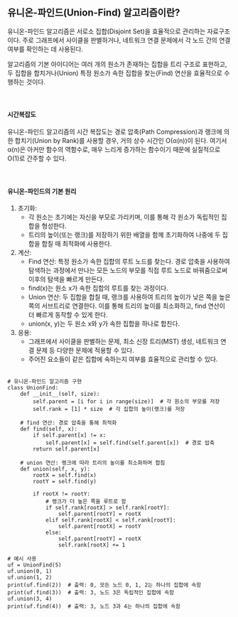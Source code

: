 ## 유니온-파인드(Union-Find) 알고리즘이란? 
유니온-파인드 알고리즘은 서로소 집합(Disjoint Set)을 효율적으로 관리하는 자료구조이다. 주로 그래프에서 사이클을 판별하거나, 네트워크 연결 문제에서 각 노드 간의 연결 여부를 확인하는 데 사용된다.

알고리즘의 기본 아이디어는 여러 개의 원소가 존재하는 집합을 트리 구조로 표현하고, 두 집합을 합치거나(Union) 특정 원소가 속한 집합을 찾는(Find) 연산을 효율적으로 수행하는 것이다.
<br></br>
 
#### 시간복잡도
유니온-파인드 알고리즘의 시간 복잡도는 경로 압축(Path Compression)과 랭크에 의한 합치기(Union by Rank)를 사용할 경우, 거의 상수 시간인 O(α(n))이 된다. 여기서 α(n)은 아커만 함수의 역함수로, 매우 느리게 증가하는 함수이기 때문에 실질적으로 O(1)로 간주할 수 있다.
<br></br>
 
#### 유니온-파인드의 기본 원리
1. 초기화:
    * 각 원소는 초기에는 자신을 부모로 가리키며, 이를 통해 각 원소가 독립적인 집합을 형성한다.
    * 트리의 높이(또는 랭크)를 저장하기 위한 배열을 함께 초기화하여 나중에 두 집합을 합칠 때 최적화에 사용한다.
2. 계산:
    * Find 연산: 특정 원소가 속한 집합의 루트 노드를 찾는다. 경로 압축을 사용하여 탐색하는 과정에서 만나는 모든 노드의 부모를 직접 루트 노드로 바꿔줌으로써 이후의 탐색을 빠르게 만든다.
    * find(x)는 원소 x가 속한 집합의 루트를 찾는 과정이다.
    * Union 연산: 두 집합을 합칠 때, 랭크를 사용하여 트리의 높이가 낮은 쪽을 높은 쪽의 서브트리로 연결한다. 이를 통해 트리의 높이를 최소화하고, find 연산이 더 빠르게 동작할 수 있게 한다.
    * union(x, y)는 두 원소 x와 y가 속한 집합을 하나로 합친다.
3. 응용:
    * 그래프에서 사이클을 판별하는 문제, 최소 신장 트리(MST) 생성, 네트워크 연결 문제 등 다양한 문제에 적용할 수 있다.
    * 주어진 요소들이 같은 집합에 속하는지 여부를 효율적으로 관리할 수 있다.
<br></br>

```
# 유니온-파인드 알고리즘 구현
class UnionFind:
    def __init__(self, size):
        self.parent = [i for i in range(size)]  # 각 원소의 부모를 저장
        self.rank = [1] * size  # 각 집합의 높이(랭크)를 저장

    # find 연산: 경로 압축을 통해 최적화
    def find(self, x):
        if self.parent[x] != x:
            self.parent[x] = self.find(self.parent[x])  # 경로 압축
        return self.parent[x]

    # union 연산: 랭크에 따라 트리의 높이를 최소화하며 합침
    def union(self, x, y):
        rootX = self.find(x)
        rootY = self.find(y)

        if rootX != rootY:
            # 랭크가 더 높은 쪽을 루트로 함
            if self.rank[rootX] > self.rank[rootY]:
                self.parent[rootY] = rootX
            elif self.rank[rootX] < self.rank[rootY]:
                self.parent[rootX] = rootY
            else:
                self.parent[rootY] = rootX
                self.rank[rootX] += 1

# 예시 사용
uf = UnionFind(5)
uf.union(0, 1)
uf.union(1, 2)
print(uf.find(2))  # 출력: 0, 모든 노드 0, 1, 2는 하나의 집합에 속함
print(uf.find(3))  # 출력: 3, 노드 3은 독립적인 집합에 속함
uf.union(3, 4)
print(uf.find(4))  # 출력: 3, 노드 3과 4는 하나의 집합에 속함
```
